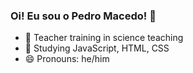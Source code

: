 ### Oi! Eu sou o Pedro Macedo! 👋
- 🔭 Teacher training in science teaching
- 🌱 Studying JavaScript, HTML, CSS
- 😄 Pronouns: he/him
